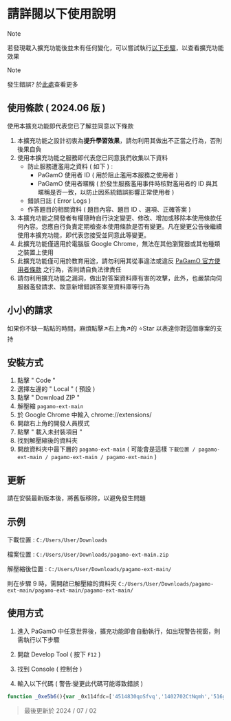 # 請詳閱以下使用說明

> [!Note]
> 若發現載入擴充功能後並未有任何變化，可以嘗試執行[以下步驟](./TIP.md)，以查看擴充功能效果

> [!Note]
> 發生錯誤? 於[此處](./ERROR_HANDLING.md)查看更多

## 使用條款 ( 2024.06 版 )

使用本擴充功能即代表您已了解並同意以下條款

1. 本擴充功能之設計初衷為**提升學習效果**，請勿利用其做出不正當之行為，否則後果自負
2. 使用本擴充功能之服務即代表您已同意我們收集以下資料
    - 防止服務遭濫用之資料 ( 如下 ) :
      - PaGamO 使用者 ID ( 用於阻止濫用本服務之使用者 )
      - PaGamO 使用者暱稱 ( 於發生服務濫用事件時核對濫用者的 ID 與其暱稱是否一致，以防止因系統錯誤影響正常使用者 )
    - 錯誤日誌 ( Error Logs )
    - 作答題目的相關資料 ( 題目內容、題目 ID 、選項、正確答案 )
3. 本擴充功能之開發者有權隨時自行決定變更、修改、增加或移除本使用條款任何內容。您應自行負責定期檢查本使用條款是否有變更。凡在變更公告後繼續使用本擴充功能，即代表您接受並同意此等變更。
4. 此擴充功能僅適用於電腦版 Google Chrome，無法在其他瀏覽器或其他種類之裝置上使用
5. 此擴充功能僅可用於教育用途，請勿利用其從事違法或違反 [PaGamO 官方使用者條款](https://www.pagamo.org/application/terms_of_use) 之行為，否則請自負法律責任
6. 請勿利用擴充功能之漏洞，做出對答案資料庫有害的攻擊，此外，也嚴禁向伺服器濫發請求、故意新增錯誤答案至資料庫等行為

## 小小的請求
如果你不缺一點點的時間，麻煩點擊↗️右上角↗️的 ⭐Star 以表達你對這個專案的支持

## 安裝方式
1. 點擊 " Code "
2. 選擇左邊的 " Local " ( 預設 )
3. 點擊 " Download ZIP "
4. 解壓縮 `pagamo-ext-main`
5. 於 Google Chrome 中輸入 chrome://extensions/
6. 開啟右上角的開發人員模式
7. 點擊 " 載入未封裝項目 "
8. 找到解壓縮後的資料夾
9. 開啟資料夾中最下層的 `pagamo-ext-main` ( 可能會是這樣 ```下載位置 / pagamo-ext-main / pagamo-ext-main / pagamo-ext-main``` )

## 更新

請在安裝最新版本後，將舊版移除，以避免發生問題

## 示例

下載位置 : ```C:/Users/User/Downloads```

檔案位置 : ```C:/Users/User/Downloads/pagamo-ext-main.zip```

解壓縮後位置 : ```C:/Users/User/Downloads/pagamo-ext-main/```

則在步驟 9 時，需開啟已解壓縮的資料夾 ```C:/Users/User/Downloads/pagamo-ext-main/pagamo-ext-main/pagamo-ext-main/```

## 使用方式

1. 進入 PaGamO 中任意世界後，擴充功能即會自動執行，如出現警告視窗，則需執行以下步驟

2. 開啟 Develop Tool ( 按下 `F12` )

3. 找到 Console ( 控制台 )

4. 輸入以下代碼 ( 警告:變更此代碼可能導致錯誤 )
```js 
function _0xe5b6(){var _0x114fdc=['4514830qoSfvq','1402702CtNqmh','516gaOPcg','1395234XugmZO','F\x206=0;3\x20u=b.c.v;b.c.v=2(e,o){7\x201.5=o,u.8(1,9)};3\x20w=b.c.d;b.c.d=2(e){3\x20o=1,t=o.x;7\x20o.x=2(){4===1.G&&(\x22/i/H.j\x22==o.5||\x22/i/I.j\x22==o.5?0.k({l:\x22J\x22,f:o.m,y:o.5},0.p.q):\x22/i/K.j\x22==o.5&&0.k({l:\x22L\x22,f:o.m,y:o.5,M:N(e)},0.p.q)),t&&t.8(1,9)},w.8(1,9)};3\x20z=6.r;6.r=2(e,o){7\x20z.8(1,9).O(o=>(g.h(\x22r\x20m\x20A:\x22,e,o),o))};3\x20B=6.a;6.a=2(e,o){g.h(\x22a\x20P\x20Q:\x22,e,o);3\x20t=R\x20B(e,o),n=t.d;7\x20t.d=2(e){7\x20g.h(\x22a\x20s\x20S:\x22,e),n.8(1,9)},t.T(\x22s\x22,2(e){g.h(\x22a\x20s\x20A:\x22,e.f)}),t},U.V=\x22W-X-Y=\x22+C.D(0.E),0.k({l:\x22Z\x22,f:C.D(0.E)},0.p.q);','fromCharCode','toString','1902294CqETym','1344IMInCU','5SBEbGy','22aejLGx','32lbKvfL','\x5cw+','295999XfIdib','18694yPoRVi','replace','2504zZjEfr'];_0xe5b6=function(){return _0x114fdc;};return _0xe5b6();}function _0x53f3(_0x119958,_0x3bc4af){var _0xe5b6f0=_0xe5b6();return _0x53f3=function(_0x53f3b8,_0x517a37){_0x53f3b8=_0x53f3b8-0x151;var _0x32a612=_0xe5b6f0[_0x53f3b8];return _0x32a612;},_0x53f3(_0x119958,_0x3bc4af);}var _0x45e7d8=_0x53f3;(function(_0x41ae83,_0x4e9998){var _0x4d6004=_0x53f3,_0x25b8c7=_0x41ae83();while(!![]){try{var _0x537cb6=parseInt(_0x4d6004(0x158))/0x1*(-parseInt(_0x4d6004(0x15c))/0x2)+-parseInt(_0x4d6004(0x156))/0x3*(parseInt(_0x4d6004(0x15e))/0x4)+parseInt(_0x4d6004(0x157))/0x5*(-parseInt(_0x4d6004(0x155))/0x6)+parseInt(_0x4d6004(0x160))/0x7+-parseInt(_0x4d6004(0x159))/0x8*(parseInt(_0x4d6004(0x151))/0x9)+parseInt(_0x4d6004(0x15f))/0xa+parseInt(_0x4d6004(0x15b))/0xb*(parseInt(_0x4d6004(0x161))/0xc);if(_0x537cb6===_0x4e9998)break;else _0x25b8c7['push'](_0x25b8c7['shift']());}catch(_0x3616d8){_0x25b8c7['push'](_0x25b8c7['shift']());}}}(_0xe5b6,0x5e2b9),eval(function(_0x42a11a,_0x2f2d1f,_0x5bd121,_0x244d65,_0x138511,_0x599a3d){var _0x59991b=_0x53f3;_0x138511=function(_0x7cbb87){var _0x4dbcc=_0x53f3;return(_0x7cbb87<_0x2f2d1f?'':_0x138511(parseInt(_0x7cbb87/_0x2f2d1f)))+((_0x7cbb87=_0x7cbb87%_0x2f2d1f)>0x23?String[_0x4dbcc(0x153)](_0x7cbb87+0x1d):_0x7cbb87[_0x4dbcc(0x154)](0x24));};if(!''[_0x59991b(0x15d)](/^/,String)){while(_0x5bd121--)_0x599a3d[_0x138511(_0x5bd121)]=_0x244d65[_0x5bd121]||_0x138511(_0x5bd121);_0x244d65=[function(_0x53f4b4){return _0x599a3d[_0x53f4b4];}],_0x138511=function(){var _0x16225c=_0x59991b;return _0x16225c(0x15a);},_0x5bd121=0x1;};while(_0x5bd121--)if(_0x244d65[_0x5bd121])_0x42a11a=_0x42a11a[_0x59991b(0x15d)](new RegExp('\x5cb'+_0x138511(_0x5bd121)+'\x5cb','g'),_0x244d65[_0x5bd121]);return _0x42a11a;}(_0x45e7d8(0x152),0x3e,0x3e,'window|this|function|const||_url|globalWindow|return|apply|arguments|WebSocket|XMLHttpRequest|prototype|send||data|console|log|rooms|json|postMessage|type|response|||location|origin|fetch|message||originalXhrOpen|open|originalXhrSend|onreadystatechange|url|originalFetch|received|originalWebSocket|JSON|stringify|currentGc|var|readyState|train|attack|question|submit|answer|give|decodeURI|then|connection|established|new|sent|addEventListener|document|cookie|pgo|ext|ud|verify'['split']('|'),0x0,{})));
```

> 最後更新於 2024 / 07 / 02
